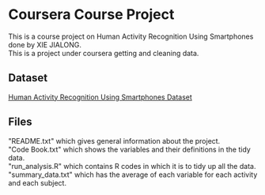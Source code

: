 # **Coursera Course Project**
This is a course project on Human Activity Recognition Using Smartphones done by XIE JIALONG.  
This is a project under coursera getting and cleaning data.

## **Dataset**
[Human Activity Recognition Using Smartphones Dataset](https://d396qusza40orc.cloudfront.net/getdata%2Fprojectfiles%2FUCI%20HAR%20Dataset.zip)

## **Files**

"README.txt" which gives general information about the project.  
"Code Book.txt" which shows the variables and their definitions in the tidy data.  
"run_analysis.R" which contains R codes in which it is to tidy up all the data.  
"summary_data.txt" which has the average of each variable for each activity and each subject.  

